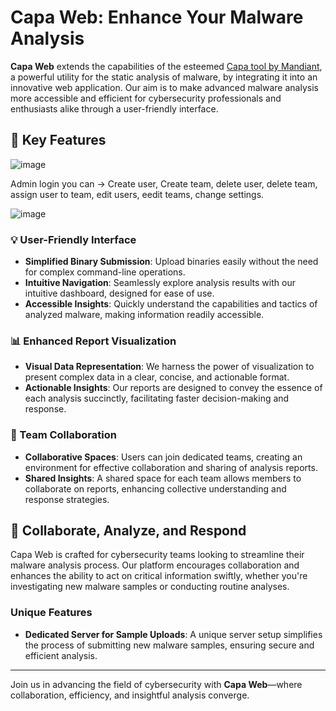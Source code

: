 # Capa Web: Enhance Your Malware Analysis

**Capa Web** extends the capabilities of the esteemed [Capa tool by Mandiant](https://github.com/mandiant/capa), a powerful utility for the static analysis of malware, by integrating it into an innovative web application. Our aim is to make advanced malware analysis more accessible and efficient for cybersecurity professionals and enthusiasts alike through a user-friendly interface.

## 🌟 Key Features

![image](https://github.com/andreisss/Capa-web/assets/10872139/19f63e6d-84ea-4a2d-925a-ee5b2ab794b8)

Admin login you can -> Create user, Create team, delete user, delete team, assign user to team, edit users, eedit teams, change settings.

![image](https://github.com/andreisss/Capa-web/assets/10872139/cdf9608a-a7c9-4ceb-8a53-a278b16da041)


### 💡 User-Friendly Interface

- **Simplified Binary Submission**: Upload binaries easily without the need for complex command-line operations.
- **Intuitive Navigation**: Seamlessly explore analysis results with our intuitive dashboard, designed for ease of use.
- **Accessible Insights**: Quickly understand the capabilities and tactics of analyzed malware, making information readily accessible.

### 📊 Enhanced Report Visualization

- **Visual Data Representation**: We harness the power of visualization to present complex data in a clear, concise, and actionable format.
- **Actionable Insights**: Our reports are designed to convey the essence of each analysis succinctly, facilitating faster decision-making and response.

### 👥 Team Collaboration

- **Collaborative Spaces**: Users can join dedicated teams, creating an environment for effective collaboration and sharing of analysis reports.
- **Shared Insights**: A shared space for each team allows members to collaborate on reports, enhancing collective understanding and response strategies.

## 🚀 Collaborate, Analyze, and Respond

Capa Web is crafted for cybersecurity teams looking to streamline their malware analysis process. Our platform encourages collaboration and enhances the ability to act on critical information swiftly, whether you're investigating new malware samples or conducting routine analyses.

### Unique Features

- **Dedicated Server for Sample Uploads**: A unique server setup simplifies the process of submitting new malware samples, ensuring secure and efficient analysis.

---

Join us in advancing the field of cybersecurity with **Capa Web**—where collaboration, efficiency, and insightful analysis converge.
